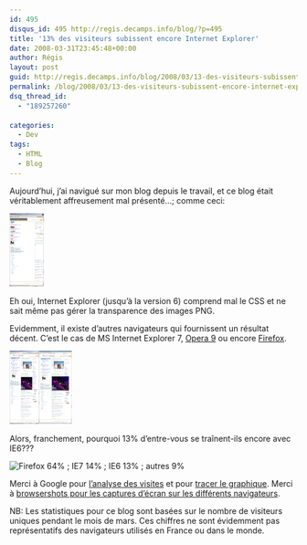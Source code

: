 ```yaml
---
id: 495
disqus_id: 495 http://regis.decamps.info/blog/?p=495
title: '13% des visiteurs subissent encore Internet Explorer'
date: 2008-03-31T23:45:48+00:00
author: Régis
layout: post
guid: http://regis.decamps.info/blog/2008/03/13-des-visiteurs-subissent-encore-internet-explorer/
permalink: /blog/2008/03/13-des-visiteurs-subissent-encore-internet-explorer/
dsq_thread_id:
  - "189257260"

categories:
  - Dev
tags:
  - HTML
  - Blog
---
```

Aujourd’hui, j’ai navigué sur mon blog depuis le travail, et ce blog était véritablement affreusement mal présenté…; comme ceci:
  
[![screenshot avec MS IE 6](/blog/wp-content/uploads/2008/03/msie6_304285c2ae0c0eeb354f6b2a7d65d6f3.thumbnail.png)](/blog/wp-content/uploads/2008/03/msie6_304285c2ae0c0eeb354f6b2a7d65d6f3.png "screenshot avec MS IE 6")

Eh oui, Internet Explorer (jusqu’à la version 6) comprend mal le CSS et ne sait même pas gérer la transparence des images PNG.

Evidemment, il existe d’autres navigateurs qui fournissent un résultat décent. C’est le cas de MS Internet Explorer 7, [Opera 9](http://www.opera.com) ou encore [Firefox](http://getfirefox.com).
  
[![screenshot avec MS IE 7](/blog/wp-content/uploads/2008/03/msie7_4334c2215695752c0fa657df0eea8e43.thumbnail.png)](/blog/wp-content/uploads/2008/03/msie7_4334c2215695752c0fa657df0eea8e43.png "screenshot avec MS IE 7")[![screenshot avec Opera 9](/blog/wp-content/uploads/2008/03/opera9_b167eb7b14bd665bd4a0634a03d8bf7d.thumbnail.png)](/blog/wp-content/uploads/2008/03/opera9_b167eb7b14bd665bd4a0634a03d8bf7d.png "screenshot avec Opera 9")

Alors, franchement, pourquoi 13% d’entre-vous se traînent-ils encore avec IE6???
  
![Firefox 64% ; IE7 14% ; IE6 13% ; autres 9%](http://chart.apis.google.com/chart?cht=p&chd=t:64,14,13,9&chs=500x200&chl=Firefox|IE7%20ou%20sup|IE6%20ou%20inf|autres)
  
<!--more-->


  
Merci à Google pour [l’analyse des visites](https://www.google.com/analytics) et pour [tracer le graphique](http://code.google.com/apis/chart). Merci à [browsershots pour les captures d’écran sur les différents navigateurs](http://browsershots.org/http://regis.decamps.info/blog/).

NB: Les statistiques pour ce blog sont basées sur le nombre de visiteurs uniques pendant le mois de mars. Ces chiffres ne sont évidemment pas représentatifs des navigateurs utilisés en France ou dans le monde.
